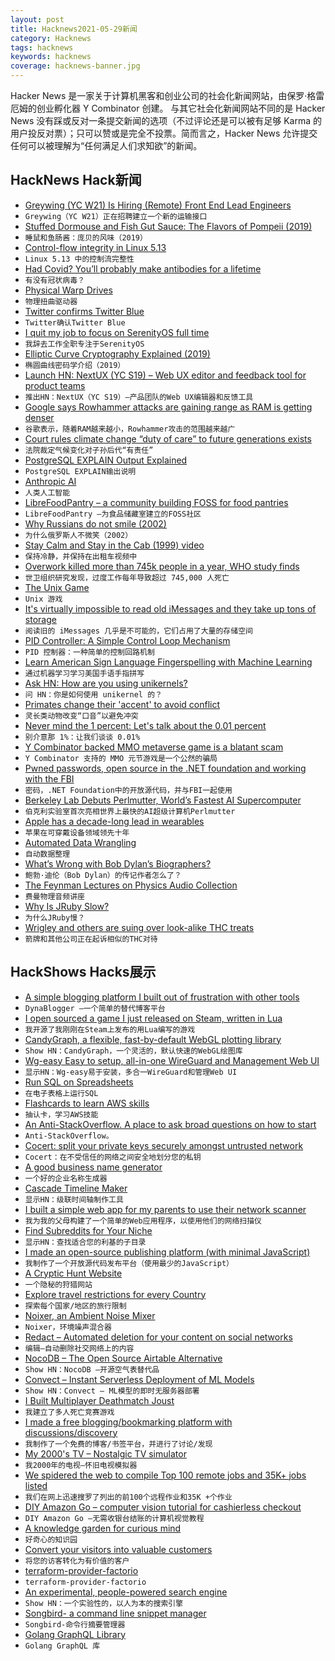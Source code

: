```yaml
---
layout: post
title: Hacknews2021-05-29新闻
category: Hacknews
tags: hacknews
keywords: hacknews
coverage: hacknews-banner.jpg
---
```


Hacker News 是一家关于计算机黑客和创业公司的社会化新闻网站，由保罗·格雷厄姆的创业孵化器 Y Combinator 创建。
与其它社会化新闻网站不同的是 Hacker News 没有踩或反对一条提交新闻的选项（不过评论还是可以被有足够 Karma 的用户投反对票）；只可以赞或是完全不投票。简而言之，Hacker News 允许提交任何可以被理解为“任何满足人们求知欲”的新闻。

## HackNews Hack新闻


- [Greywing (YC W21) Is Hiring (Remote) Front End Lead Engineers](https://www.ycombinator.com/companies/greywing/jobs/J2SJ4dn-frontend-lead)
- `Greywing（YC W21）正在招聘建立一个新的运输接口`
- [Stuffed Dormouse and Fish Gut Sauce: The Flavors of Pompeii (2019)](https://www.nytimes.com/2019/08/07/arts/design/rome-food-last-supper-in-pompeii.html)
- `睡鼠和鱼肠酱：庞贝的风味（2019）`
- [Control-flow integrity in Linux 5.13](https://lwn.net/SubscriberLink/856514/bd36cc646fac2071/)
- `Linux 5.13 中的控制流完整性`
- [Had Covid? You’ll probably make antibodies for a lifetime](https://www.nature.com/articles/d41586-021-01442-9)
- `有没有冠状病毒？`
- [Physical Warp Drives](https://iopscience.iop.org/article/10.1088/1361-6382/abdf6e)
- `物理扭曲驱动器`
- [Twitter confirms Twitter Blue](https://twitter.com/wongmjane/status/1398022730553860102)
- `Twitter确认Twitter Blue`
- [I quit my job to focus on SerenityOS full time](https://awesomekling.github.io/I-quit-my-job-to-focus-on-SerenityOS-full-time/)
- `我辞去工作全职专注于SerenityOS`
- [Elliptic Curve Cryptography Explained (2019)](https://fangpenlin.com/posts/2019/10/07/elliptic-curve-cryptography-explained/)
- `椭圆曲线密码学介绍（2019）`
- [Launch HN: NextUX (YC S19) – Web UX editor and feedback tool for product teams](item?id=27317635)
- `推出HN：NextUX（YC S19）–产品团队的Web UX编辑器和反馈工具`
- [Google says Rowhammer attacks are gaining range as RAM is getting denser](https://therecord.media/google-says-rowhammer-attacks-are-gaining-range-as-ram-is-getting-smaller/)
- `谷歌表示，随着RAM越来越小，Rowhammer攻击的范围越来越广`
- [Court rules climate change “duty of care” to future generations exists](https://www.judgments.fedcourt.gov.au/judgments/Judgments/fca/single/2021/2021fca0560)
- `法院裁定气候变化对子孙后代“有责任”`
- [PostgreSQL EXPLAIN Output Explained](https://www.cybertec-postgresql.com/en/how-to-interpret-postgresql-explain-analyze-output/)
- `PostgreSQL EXPLAIN输出说明`
- [Anthropic AI](https://www.anthropic.com/)
- `人类人工智能`
- [LibreFoodPantry – a community building FOSS for food pantries](https://librefoodpantry.org/)
- `LibreFoodPantry –为食品储藏室建立的FOSS社区`
- [Why Russians do not smile (2002)](https://www.chicagomaroon.com/2002/04/12/why-russians-do-not-smile/)
- `为什么俄罗斯人不微笑（2002）`
- [Stay Calm and Stay in the Cab (1999) video](https://www.youtube.com/watch?v=6KejBRUTUjA)
- `保持冷静，并保持在出租车视频中`
- [Overwork killed more than 745k people in a year, WHO study finds](https://www.npr.org/2021/05/17/997462169/thousands-of-people-are-dying-from-working-long-hours-a-new-who-study-finds)
- `世卫组织研究发现，过度工作每年导致超过 745,000 人死亡`
- [The Unix Game](https://unixgame.io/unix50)
- `Unix 游戏`
- [It's virtually impossible to read old iMessages and they take up tons of storage](https://keydiscussions.com/2021/05/28/apple-charges-for-storing-gigabytes-worth-of-old-imessages-you-cant-reliably-access/)
- `阅读旧的 iMessages 几乎是不可能的，它们占用了大量的存储空间`
- [PID Controller: A Simple Control Loop Mechanism](https://vaclavkosar.com/ml/PID-controller-control-loop-mechanism)
- `PID 控制器：一种简单的控制回路机制`
- [Learn American Sign Language Fingerspelling with Machine Learning](https://fingerspelling.xyz)
- `通过机器学习学习美国手语手指拼写`
- [Ask HN: How are you using unikernels?](item?id=27301210)
- `问 HN：你是如何使用 unikernel 的？`
- [Primates change their 'accent' to avoid conflict](https://phys.org/news/2021-05-primates-accent-conflict.html)
- `灵长类动物改变“口音”以避免冲突`
- [Never mind the 1 percent: Let's talk about the 0.01 percent](https://review.chicagobooth.edu/economics/2017/article/never-mind-1-percent-lets-talk-about-001-percent)
- `别介意那 1%：让我们谈谈 0.01%`
- [Y Combinator backed MMO metaverse game is a blatant scam](https://www.pcgamer.com/dreamworld-infinite-world-mmo-kickstarter-fiasco/)
- `Y Combinator 支持的 MMO 元节游戏是一个公然的骗局`
- [Pwned passwords, open source in the .NET foundation and working with the FBI](https://www.troyhunt.com/pwned-passwords-open-source-in-the-dot-net-foundation-and-working-with-the-fbi/)
- `密码，.NET Foundation中的开放源代码，并与FBI一起使用`
- [Berkeley Lab Debuts Perlmutter, World’s Fastest AI Supercomputer](https://www.hpcwire.com/2021/05/27/nersc-debuts-perlmutter-worlds-fastest-ai-supercomputer/)
- `伯克利实验室首次亮相世界上最快的AI超级计算机Perlmutter`
- [Apple has a decade-long lead in wearables](https://www.aboveavalon.com/notes/2021/5/27/apple-has-a-decade-long-lead-in-wearables)
- `苹果在可穿戴设备领域领先十年`
- [Automated Data Wrangling](https://catalyst.coop/2021/05/23/automated-data-wrangling/)
- `自动数据整理`
- [What’s Wrong with Bob Dylan’s Biographers?](https://newrepublic.com/article/162533/whats-wrong-bob-dylans-biographers-clinton-heylin-review)
- `鲍勃·迪伦（Bob Dylan）的传记作者怎么了？`
- [The Feynman Lectures on Physics Audio Collection](https://www.feynmanlectures.caltech.edu/flptapes.html)
- `费曼物理音频讲座`
- [Why Is JRuby Slow?](https://earthly.dev/blog/jruby/)
- `为什么JRuby慢？`
- [Wrigley and others are suing over look-alike THC treats](https://www.nytimes.com/2021/05/22/style/edibles-marijuana.html)
- `箭牌和其他公司正在起诉相似的THC对待`


## HackShows Hacks展示

- [ A simple blogging platform I built out of frustration with other tools](https://www.dynablogger.com/)
- `DynaBlogger –一个简单的替代博客平台`
- [ I open sourced a game I just released on Steam, written in Lua](https://github.com/a327ex/SNKRX)
- `我开源了我刚刚在Steam上发布的用Lua编写的游戏`
- [ CandyGraph, a flexible, fast-by-default WebGL plotting library](https://github.com/wwwtyro/candygraph)
- `Show HN：CandyGraph，一个灵活的，默认快速的WebGL绘图库`
- [ Wg-easy Easy to setup, all-in-one WireGuard and Management Web UI](https://github.com/WeeJeWel/wg-easy/blob/master/README.md)
- `显示HN：Wg-easy易于安装，多合一WireGuard和管理Web UI`
- [ Run SQL on Spreadsheets](https://spanrr.com/)
- `在电子表格上运行SQL`
- [ Flashcards to learn AWS skills](https://cloudbite.attejuvonen.fi/)
- `抽认卡，学习AWS技能`
- [ An Anti-StackOverflow. A place to ask broad questions on how to start](item?id=27262878)
- `Anti-StackOverflow。`
- [ Cocert: split your private keys securely amongst untrusted network](https://github.com/Dentrax/cocert)
- `Cocert：在不受信任的网络之间安全地划分您的私钥`
- [ A good business name generator](https://looka.com/business-name-generator)
- `一个好的企业名称生成器`
- [ Cascade Timeline Maker](https://cascade.page)
- `显示HN：级联时间轴制作工具`
- [ I built a simple web app for my parents to use their network scanner](https://github.com/babolivier/scanner)
- `我为我的父母构建了一个简单的Web应用程序，以使用他们的网络扫描仪`
- [ Find Subreddits for Your Niche](https://www.findareddit.com/)
- `显示HN：查找适合您的利基的子目录`
- [ I made an open-source publishing platform (with minimal JavaScript)](https://zentrum.alles.cx/this-is-zentrum-mv9wfrw)
- `我制作了一个开放源代码发布平台（使用最少的JavaScript）`
- [ A Cryptic Hunt Website](item?id=27292022)
- `一个隐秘的狩猎网站`
- [ Explore travel restrictions for every Country](https://airheart.com/travel-bans)
- `探索每个国家/地区的旅行限制`
- [ Noixer, an Ambient Noise Mixer](https://abetusk.github.io/noixer/)
- `Noixer，环境噪声混合器`
- [ Redact – Automated deletion for your content on social networks](https://redact.dev/?hn)
- `编辑–自动删除社交网络上的内容`
- [ NocoDB – The Open Source Airtable Alternative](https://github.com/nocodb/nocodb)
- `Show HN：NocoDB –开源空气表替代品`
- [ Convect – Instant Serverless Deployment of ML Models](https://convect.ml)
- `Show HN：Convect – ML模型的即时无服务器部署`
- [ I Built Multiplayer Deathmatch Joust](https://joust.life/)
- `我建立了多人死亡竞赛游戏`
- [ I made a free blogging/bookmarking platform with discussions/discovery](http://wndr.xyz)
- `我制作了一个免费的博客/书签平台，并进行了讨论/发现`
- [ My 2000's TV – Nostalgic TV simulator](https://my00stv.com/)
- `我2000年的电视–怀旧电视模拟器`
- [ We spidered the web to compile Top 100 remote jobs and 35K+ jobs listed](https://remotists.com/top100_remotejobs/)
- `我们在网上迅速搜罗了列出的前100个远程作业和35K +个作业`
- [ DIY Amazon Go – computer vision tutorial for cashierless checkout](https://www.sbxrobotics.com/tutorial)
- `DIY Amazon Go –无需收银台结账的计算机视觉教程`
- [ A knowledge garden for curious mind](https://innos.io?s=HN)
- `好奇心的知识园`
- [ Convert your visitors into valuable customers](https://embedery.com)
- `将您的访客转化为有价值的客户`
- [ terraform-provider-factorio](https://github.com/efokschaner/terraform-provider-factorio)
- `terraform-provider-factorio`
- [ An experimental, people-powered search engine](https://ninfex.com/hello)
- `Show HN：一个实验性的，以人为本的搜索引擎`
- [ Songbird- a command line snippet manager](https://www.npmjs.com/package/songbird-cli)
- `Songbird-命令行摘要管理器`
- [ Golang GraphQL Library](https://github.com/getoutreach/goql)
- `Golang GraphQL 库`

